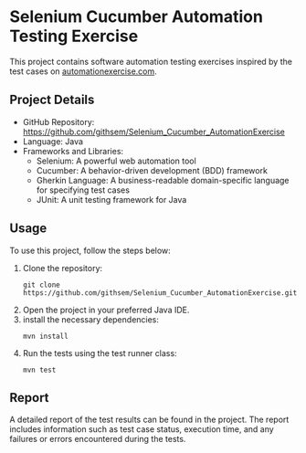 <!DOCTYPE html>
<html>
<head>
</head>
<body>
  <h1>Selenium Cucumber Automation Testing Exercise</h1>

  <p>This project contains software automation testing exercises inspired by the test cases on <a href="https://automationexercise.com/">automationexercise.com</a>.</p>

  <h2>Project Details</h2>

  <ul>
    <li>GitHub Repository: <a href="https://github.com/githsem/Selenium_Cucumber_AutomationExercise">https://github.com/githsem/Selenium_Cucumber_AutomationExercise</a></li>
    <li>Language: Java</li>
    <li>Frameworks and Libraries:
      <ul>
        <li>Selenium: A powerful web automation tool</li>
        <li>Cucumber: A behavior-driven development (BDD) framework</li>
        <li>Gherkin Language: A business-readable domain-specific language for specifying test cases</li>
        <li>JUnit: A unit testing framework for Java</li>
      </ul>
    </li>
  </ul>

  <h2>Usage</h2>

  <p>To use this project, follow the steps below:</p>

  <ol>
    <li>Clone the repository:
    <pre><code>git clone https://github.com/githsem/Selenium_Cucumber_AutomationExercise.git</code></pre>
    </li>
    <li>Open the project in your preferred Java IDE.
    </li>
    <li>install the necessary dependencies:
        <pre><code>mvn install</code></pre>
    </li>
   <li>Run the tests using the test runner class:
       <pre><code>mvn test</code></pre>
   </li>
  </ol>

  <h2>Report</h2>

  <p>A detailed report of the test results can be found in the project. The report includes information such as test case status, execution time, and any failures or errors encountered during the tests.</p>

</body>
</html>
